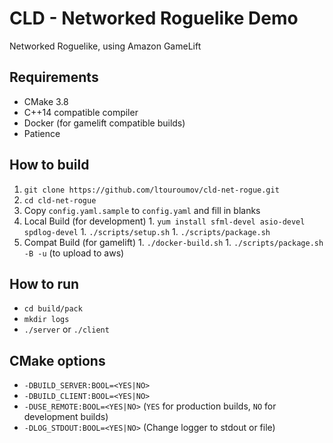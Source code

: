 # CLD - Networked Roguelike Demo

Networked Roguelike, using Amazon GameLift

## Requirements

  * CMake 3.8
  * C++14 compatible compiler
  * Docker (for gamelift compatible builds)
  * Patience

## How to build

  1. `git clone https://github.com/ltouroumov/cld-net-rogue.git`
  1. `cd cld-net-rogue`
  1. Copy `config.yaml.sample` to `config.yaml` and fill in blanks
  1. Local Build (for development)
    1. `yum install sfml-devel asio-devel spdlog-devel`
    1. `./scripts/setup.sh`
    1. `./scripts/package.sh`
  1. Compat Build (for gamelift)
    1. `./docker-build.sh`
    1. `./scripts/package.sh -B -u` (to upload to aws)
  
## How to run

  * `cd build/pack`
  * `mkdir logs`
  * `./server` or `./client`
  
## CMake options

  * `-DBUILD_SERVER:BOOL=<YES|NO>`
  * `-DBUILD_CLIENT:BOOL=<YES|NO>`
  * `-DUSE_REMOTE:BOOL=<YES|NO>` (`YES` for production builds, `NO` for development builds)
  * `-DLOG_STDOUT:BOOL=<YES|NO>` (Change logger to stdout or file)
